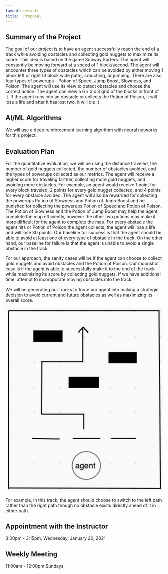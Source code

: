 ```yaml
---
layout: default
title:  Proposal
---
```


## Summary of the Project
The goal of our project is to have an agent successfully reach the end of a track while avoiding obstacles and collecting gold nuggets to maximize its score. This idea is based on the game Subway Surfers. The agent will constantly be moving forward at a speed of 1 block/second. The agent will encounter three types of obstacles which can be avoided by either moving 1 block left or right (3 block wide path), crouching, or jumping. There are also four types of powerups – Potion of Speed, Jump Boost, Slowness, and Poison. The agent will use its view to detect obstacles and choose the correct action. The agent can view a 6 x 3 x 3 grid of the blocks in front of it. If the agent runs into an obstacle or collects the Potion of Poison, it will lose a life and after it has lost two, it will die :(

## AI/ML Algorithms
We will use a deep reinforcement learning algorithm with neural networks for this project.

## Evaluation Plan
For the quantitative evaluation, we will be using the distance traveled, the number of gold nuggets collected, the number of obstacles avoided, and the types of powerups collected as our metrics. The agent will receive a higher score for traveling farther, collecting more gold nuggets, and avoiding more obstacles. For example, an agent would receive 1 point for every block traveled, 2 points for every gold nugget collected, and 4 points for every obstacle avoided. The agent will also be rewarded for collecting the powerups Potion of Slowness and Potion of Jump Boost and be punished for collecting the powerups Potion of Speed and Potion of Poison. The Potion of Slowness and the Potion of Jump Boost may help the agent complete the map efficiently, however the other two potions may make it more difficult for the agent to complete the map. For every obstacle the agent hits or Potion of Poison the agent collects, the agent will lose a life and will lose 30 points. Our baseline for success is that the agent should be able to avoid at least one of every type of obstacle in the track. On the other hand, our baseline for failure is that the agent is unable to avoid a single obstacle in the track. 

For our approach, the sanity cases will be if the agent can choose to collect gold nuggets and avoid obstacles and the Potion of Poison. Our moonshot case is if the agent is able to successfully make it to the end of the track while maximizing its score by collecting gold nuggets. If we have additional time, attempt to incoroporate moving obstacles into the track.

We will be generating our tracks to force our agent into making a strategic decision to avoid current and future obstacles as well as maximizing its overall score.

![image](../img/track.png)

For example, in this track, the agent should choose to switch to the left path rather than the right path though no obstacle exists directly ahead of it in either path.

## Appointment with the Instructor
3:00pm - 3:15pm, Wednesday, January 20, 2021

## Weekly Meeting
11:00am - 12:00pm Sundays
